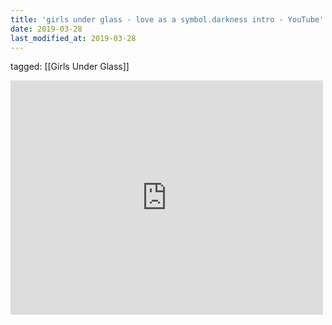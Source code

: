 ```yaml
---
title: 'girls under glass - love as a symbol.darkness intro - YouTube'
date: 2019-03-28
last_modified_at: 2019-03-28
---
```

tagged: [[Girls Under Glass]]
<iframe allow="accelerometer; autoplay; clipboard-write; encrypted-media; gyroscope; picture-in-picture" allowfullscreen="" frameborder="0" height="375" id="youtube_iframe" src="https://www.youtube.com/embed/Sf6aYvG_x8E?feature=oembed&amp;enablejsapi=1&amp;origin=https://safe.txmblr.com&amp;wmode=opaque" width="500"></iframe>